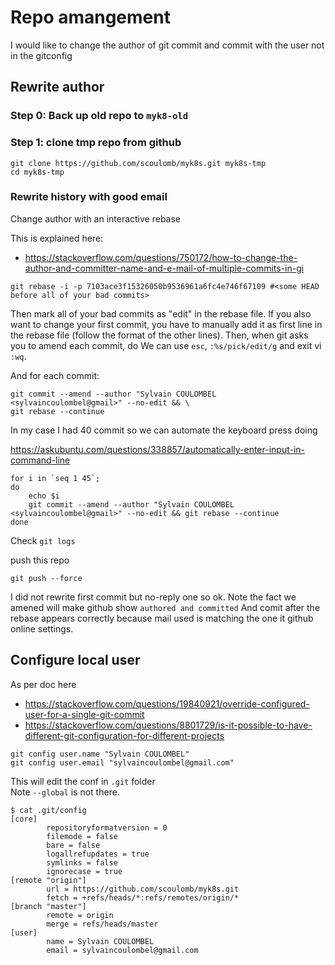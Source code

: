 # Repo amangement

I would like to change the author of git commit and commit with the user not in the gitconfig

## Rewrite author 

### Step 0: Back up old repo to `myk8-old`

### Step 1: clone tmp repo from github

````
git clone https://github.com/scoulomb/myk8s.git myk8s-tmp
cd myk8s-tmp
````

### Rewrite history with good email


Change author with an interactive rebase

This is explained here:
- https://stackoverflow.com/questions/750172/how-to-change-the-author-and-committer-name-and-e-mail-of-multiple-commits-in-gi


````
git rebase -i -p 7103ace3f15326050b9536961a6fc4e746f67109 #<some HEAD before all of your bad commits>
````

Then mark all of your bad commits as "edit" in the rebase file. If you also want to change your first commit, you have to manually add it as first line in the rebase file (follow the format of the other lines). Then, when git asks you to amend each commit, do
We can use `esc`, `:%s/pick/edit/g`
and exit vi `:wq`.


And for each commit:

````
git commit --amend --author "Sylvain COULOMBEL <sylvaincoulombel@gmail>" --no-edit && \
git rebase --continue
````

In my case I had 40 commit so we can automate the keyboard press doing 

https://askubuntu.com/questions/338857/automatically-enter-input-in-command-line


````
for i in `seq 1 45`;
do
    echo $i
	git commit --amend --author "Sylvain COULOMBEL <sylvaincoulombel@gmail>" --no-edit && git rebase --continue
done

````

Check `git logs`


push this repo 

````		
git push --force
````

I did not rewrite first commit but no-reply one so ok.
Note the fact we amened will make github show `authored and committed`
And comit after the rebase appears correctly because mail used is matching the one it github online settings.


## Configure local user


As per doc here
- https://stackoverflow.com/questions/19840921/override-configured-user-for-a-single-git-commit
- https://stackoverflow.com/questions/8801729/is-it-possible-to-have-different-git-configuration-for-different-projects


````
git config user.name "Sylvain COULOMBEL"
git config user.email "sylvaincoulombel@gmail.com"
````

This will edit the conf in `.git` folder  
Note `--global` is not there.

````
$ cat .git/config
[core]
        repositoryformatversion = 0
        filemode = false
        bare = false
        logallrefupdates = true
        symlinks = false
        ignorecase = true
[remote "origin"]
        url = https://github.com/scoulomb/myk8s.git
        fetch = +refs/heads/*:refs/remotes/origin/*
[branch "master"]
        remote = origin
        merge = refs/heads/master
[user]
        name = Sylvain COULOMBEL
        email = sylvaincoulombel@gmail.com

````

